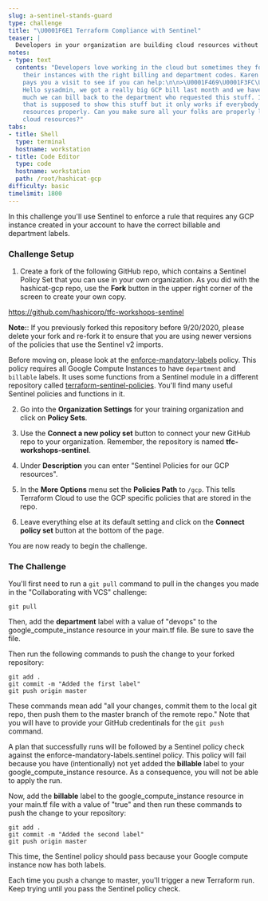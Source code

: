 ```yaml
---
slug: a-sentinel-stands-guard
type: challenge
title: "\U0001F6E1️ Terraform Compliance with Sentinel"
teaser: |
  Developers in your organization are building cloud resources without labeling them properly. You need a way to enforce labeling on all your GCP instances that are built with Terraform. Meet Sentinel, the governance engine for Terraform.
notes:
- type: text
  contents: "Developers love working in the cloud but sometimes they forget to tag
    their instances with the right billing and department codes. Karen from finance
    pays you a visit to see if you can help:\n\n>\U0001F469\U0001F3FC‍\U0001F4BC\U0001F4C8
    Hello sysadmin, we got a really big GCP bill last month and we have no idea how
    much we can bill back to the department who requested this stuff. I have a report
    that is supposed to show this stuff but it only works if everybody labels their
    resources properly. Can you make sure all your folks are properly labeling their
    cloud resources?"
tabs:
- title: Shell
  type: terminal
  hostname: workstation
- title: Code Editor
  type: code
  hostname: workstation
  path: /root/hashicat-gcp
difficulty: basic
timelimit: 1800
---
```

In this challenge you'll use Sentinel to enforce a rule that requires any GCP instance created in your account to have the correct billable and department labels.

### Challenge Setup

1. Create a fork of the following GitHub repo, which contains a Sentinel Policy Set that you can use in your own organization. As you did with the hashicat-gcp repo, use the **Fork** button in the upper right corner of the screen to create your own copy.

https://github.com/hashicorp/tfc-workshops-sentinel

**Note:**: If you previously forked this repository before 9/20/2020, please delete your fork and re-fork it to ensure that you are using newer versions of the policies that use the Sentinel v2 imports.

Before moving on, please look at the [enforce-mandatory-labels](https://github.com/hashicorp/tfc-workshops-sentinel/blob/master/gcp/enforce-mandatory-labels.sentinel) policy. This policy requires all Google Compute Instances to have `department` and `billable` labels. It uses some functions from a Sentinel module in a different repository called [terraform-sentinel-policies](https://github.com/hashicorp/terraform-sentinel-policies). You'll find many useful Sentinel policies and functions in it.

2. Go into the **Organization Settings** for your training organization and click on **Policy Sets**.

3. Use the **Connect a new policy set** button to connect your new GitHub repo to your organization. Remember, the repository is named **tfc-workshops-sentinel**.

4. Under **Description** you can enter "Sentinel Policies for our GCP resources".

5. In the **More Options** menu set the **Policies Path** to `/gcp`. This tells Terraform Cloud to use the GCP specific policies that are stored in the repo.

6. Leave everything else at its default setting and click on the **Connect policy set** button at the bottom of the page.

You are now ready to begin the challenge.

### The Challenge

You'll first need to run a `git pull` command to pull in the changes you made in the "Collaborating with VCS" challenge:

```
git pull
```

Then, add the **department** label with a value of "devops" to the google_compute_instance resource in your main.tf file. Be sure to save the file.

Then run the following commands to push the change to your forked repository:

```
git add .
git commit -m "Added the first label"
git push origin master
```

These commands mean add "all your changes, commit them to the local git repo, then push them to the master branch of the remote repo." Note that you will have to provide your GitHub credentinals for the `git push` command.

A plan that successfully runs will be followed by a Sentinel policy check against the enforce-mandatory-labels.sentinel policy. This policy will fail because you have (intentionally) not yet added the **billable** label to your google_compute_instance resource. As a consequence, you will not be able to apply the run.

Now, add the **billable** label to the google_compute_instance resource in your main.tf file with a value of "true" and then run these commands to push the change to your repository:

```
git add .
git commit -m "Added the second label"
git push origin master
```

This time, the Sentinel policy should pass because your Google compute instance now has both labels.

Each time you push a change to master, you'll trigger a new Terraform run. Keep trying until you pass the Sentinel policy check.